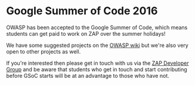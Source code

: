 # Google Summer of Code 2016
OWASP has been accepted to the Google Summer of Code, which means students can get paid to work on ZAP over the summer holidays!

We have some suggested projects on the [OWASP wiki](https://www.owasp.org/index.php/GSOC2016_Ideas#OWASP_ZAP) but we're also very open to other projects as well.

If you're interested then please get in touch with us via the [ZAP Developer Group](http://groups.google.com/group/zaproxy-develop) and be aware that students who get in touch and start contributing before GSoC starts will be at an advantage to those who have not.
